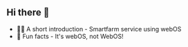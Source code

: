 ## Hi there 👋
- 🙋‍♀️ A short introduction - Smartfarm service using webOS
- 🍿 Fun facts - It's webOS, not WebOS!
